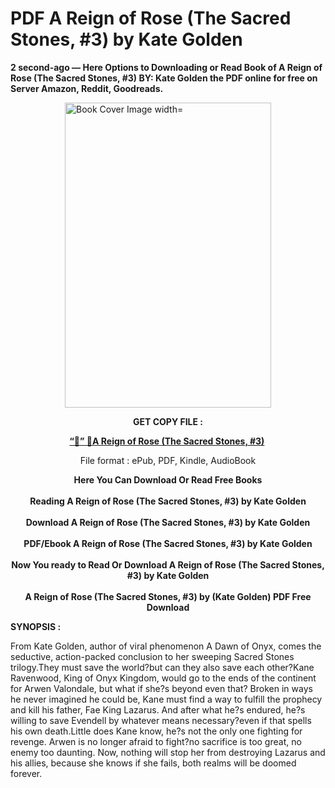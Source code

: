 # PDF A Reign of Rose (The Sacred Stones, #3) by Kate  Golden
<p><strong>2 second-ago &mdash; Here Options to Downloading or Read Book of A Reign of Rose (The Sacred Stones, #3) BY: Kate  Golden the PDF online for free on Server Amazon, Reddit, Goodreads.</strong></p><p><a href="https://educationsharingacademy.cloud/?book=205064757-a-reign-of-rose"><img style="display: block; margin-left: auto; margin-right: auto;" src="https://i.gr-assets.com/images/S/compressed.photo.goodreads.com/books/1706300213l/205064757.jpg" alt="Book Cover Image width=" width="330" height="488" /></a></p><p style="text-align: center;"><strong>GET COPY FILE :</strong></p><p style="text-align: center;"><strong><a href="https://educationsharingacademy.cloud/?book=205064757-a-reign-of-rose" target="_blank" rel="noopener">“📢” 🔗A Reign of Rose (The Sacred Stones, #3)</a>&nbsp;</strong></p><p style="text-align: center;">File format : ePub, PDF, Kindle, AudioBook</p><div style="text-align: center;"><strong>Here You Can Download Or Read Free Books</strong></div><div style="text-align: center;">&nbsp;</div><div style="text-align: center;"><strong>Reading A Reign of Rose (The Sacred Stones, #3) by Kate  Golden</strong></div><div style="text-align: center;">&nbsp;</div><div style="text-align: center;"><strong>Download A Reign of Rose (The Sacred Stones, #3) by Kate  Golden</strong></div><div style="text-align: center;">&nbsp;</div><div style="text-align: center;"><strong>PDF/Ebook A Reign of Rose (The Sacred Stones, #3) by Kate  Golden</strong></div><div style="text-align: center;">&nbsp;</div><div style="text-align: center;"><strong>Now You ready to Read Or Download A Reign of Rose (The Sacred Stones, #3) by Kate  Golden</strong></div><div style="text-align: center;">&nbsp;</div><div style="text-align: center;"><strong>A Reign of Rose (The Sacred Stones, #3) by (Kate  Golden) PDF Free Download</strong></div><p><strong>SYNOPSIS :</strong></p><p>From Kate Golden, author of viral phenomenon A Dawn of Onyx, comes the seductive, action-packed conclusion to her sweeping Sacred Stones trilogy.They must save the world?but can they also save each other?Kane Ravenwood, King of Onyx Kingdom, would go to the ends of the continent for Arwen Valondale, but what if she?s beyond even that? Broken in ways he never imagined he could be, Kane must find a way to fulfill the prophecy and kill his father, Fae King Lazarus. And after what he?s endured, he?s willing to save Evendell by whatever means necessary?even if that spells his own death.Little does Kane know, he?s not the only one fighting for revenge. Arwen is no longer afraid to fight?no sacrifice is too great, no enemy too daunting. Now, nothing will stop her from destroying Lazarus and his allies, because she knows if she fails, both realms will be doomed forever.</p>
